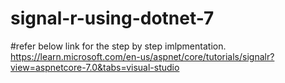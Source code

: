 # signal-r-using-dotnet-7

#refer below link for the step by step imlpmentation.
  https://learn.microsoft.com/en-us/aspnet/core/tutorials/signalr?view=aspnetcore-7.0&tabs=visual-studio

